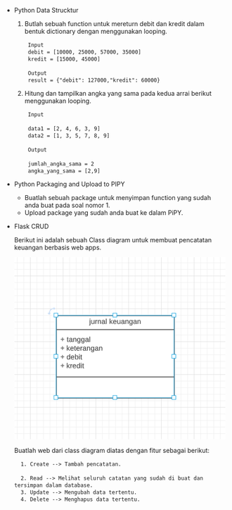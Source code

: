 - Python Data Strucktur
    1. Butlah sebuah function untuk mereturn debit dan kredit dalam bentuk dictionary dengan menggunakan looping.

            Input
            debit = [10000, 25000, 57000, 35000]
            kredit = [15000, 45000]

            Output
            result = {"debit": 127000,"kredit": 60000}
            


    2. Hitung dan tampilkan angka yang sama pada kedua arrai berikut menggunakan looping.

            Input

            data1 = [2, 4, 6, 3, 9]
            data2 = [1, 3, 5, 7, 8, 9]

            Output

            jumlah_angka_sama = 2
            angka_yang_sama = [2,9]

- Python Packaging and Upload to PIPY
    - Buatlah sebuah package untuk menyimpan function yang sudah anda buat pada soal nomor 1.
    - Upload package yang sudah anda buat ke dalam PiPY.

- Flask CRUD

    Berikut ini adalah sebuah Class diagram untuk membuat pencatatan keuangan berbasis web apps.

    ![jurnal_img](/src/img/junal_keuangan.png)

    Buatlah web dari class diagram diatas dengan fitur sebagai berikut:


        1. Create --> Tambah pencatatan.

        2. Read --> Melihat seluruh catatan yang sudah di buat dan tersimpan dalam database.
        3. Update --> Mengubah data tertentu.
        4. Delete --> Menghapus data tertentu.